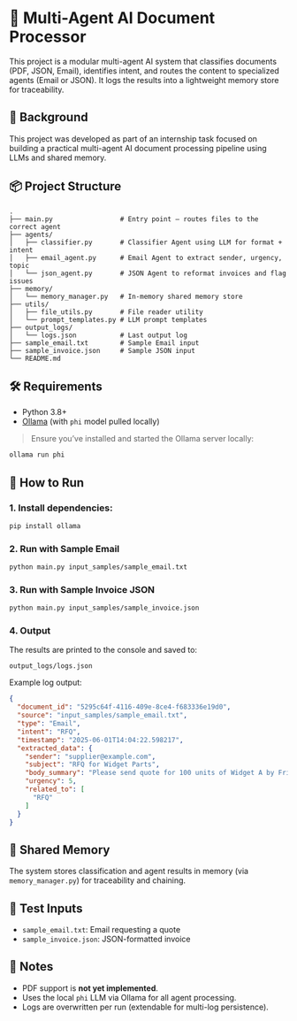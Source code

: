 # 🧠 Multi-Agent AI Document Processor

This project is a modular multi-agent AI system that classifies documents (PDF, JSON, Email), identifies intent, and routes the content to specialized agents (Email or JSON). It logs the results into a lightweight memory store for traceability.

## 🏢 Background

This project was developed as part of an internship task focused on building a practical multi-agent AI document processing pipeline using LLMs and shared memory.


## 📦 Project Structure

```
.
├── main.py                 # Entry point – routes files to the correct agent
├── agents/
│   ├── classifier.py       # Classifier Agent using LLM for format + intent
│   ├── email_agent.py      # Email Agent to extract sender, urgency, topic
│   └── json_agent.py       # JSON Agent to reformat invoices and flag issues
├── memory/
│   └── memory_manager.py   # In-memory shared memory store
├── utils/
│   ├── file_utils.py       # File reader utility
│   └── prompt_templates.py # LLM prompt templates
├── output_logs/
│   └── logs.json           # Last output log
├── sample_email.txt        # Sample Email input
├── sample_invoice.json     # Sample JSON input
└── README.md
```

## 🛠 Requirements

- Python 3.8+
- [Ollama](https://ollama.com/) (with `phi` model pulled locally)

> Ensure you’ve installed and started the Ollama server locally:
```bash
ollama run phi
```

## 🚀 How to Run

### 1. Install dependencies:
```bash
pip install ollama
```

### 2. Run with Sample Email

```bash
python main.py input_samples/sample_email.txt
```

### 3. Run with Sample Invoice JSON

```bash
python main.py input_samples/sample_invoice.json
```

### 4. Output

The results are printed to the console and saved to:

```
output_logs/logs.json
```

Example log output:
```json
{
  "document_id": "5295c64f-4116-409e-8ce4-f683336e19d0",
  "source": "input_samples/sample_email.txt",
  "type": "Email",
  "intent": "RFQ",
  "timestamp": "2025-06-01T14:04:22.598217",
  "extracted_data": {
    "sender": "supplier@example.com",
    "subject": "RFQ for Widget Parts",
    "body_summary": "Please send quote for 100 units of Widget A by Friday.",
    "urgency": 5,
    "related_to": [
      "RFQ"
    ]
  }
}
```

## 🧠 Shared Memory

The system stores classification and agent results in memory (via `memory_manager.py`) for traceability and chaining.

## 🧪 Test Inputs

- `sample_email.txt`: Email requesting a quote
- `sample_invoice.json`: JSON-formatted invoice

## 📝 Notes

- PDF support is **not yet implemented**.
- Uses the local `phi` LLM via Ollama for all agent processing.
- Logs are overwritten per run (extendable for multi-log persistence).
